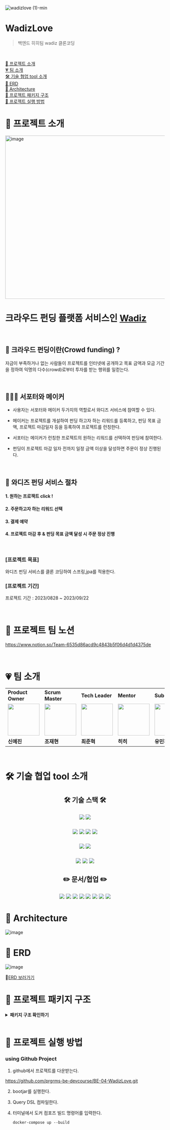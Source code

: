![wadizlove (1)-min](https://github.com/prgrms-be-devcourse/BE-04-WadizLove/assets/93516595/828fac26-d686-4929-a92c-4ff6dc52b591)

# WadizLove
> 백엔드 히히팀 wadiz 클론코딩

<br/>  

[👟 프로젝트 소개](#-프로젝트-소개)
<br/>
[💗 팀 소개](#-팀-소개)
<br/>
[🛠 기술 협업 tool 소개](#-기술-협업-tool-소개)
<br/>
[🍰 ERD](#-erd)
<br/>
[🍓 Architecture](#-architecture)
<br/>
[🥝 프로젝트 패키지 구조](#-프로젝트-패키지-구조)
<br/>
[🍉 프로젝트 실행 방법](#-프로젝트-실행-방법)



# 👟 프로젝트 소개

<img width="515" alt="image" src="https://github.com/prgrms-be-devcourse/BE-04-WadizLove/assets/93516595/1669a817-3680-42e8-9e1e-0b72a42feb04">


# 크라우드 펀딩 플랫폼 서비스인 [Wadiz](https://www.wadiz.kr/web/main)
<br>

## 💸 크라우드 펀딩이란(Crowd funding) ?
자금이 부족하거나 없는 사람들이 프로젝트를 인터넷에 공개하고 목표 금액과 모금 기간을 정하여 익명의 다수(crowd)로부터 투자를 받는 행위를 일컫는다.

<br>

## 🧑‍🤝‍🧑 서포터와 메이커
- 사용자는 서포터와 메이커 두가지의 역할로서 와디즈 서비스에 참여할 수 있다.

- 메이커는 프로젝트를 개설하여 펀딩 하고자 하는 리워드를 등록하고, 펀딩 목표 금액, 프로젝트 마감일자 등을 등록하여 프로젝트를 런칭한다.

- 서포터는 메이커가 런칭한 프로젝트의 원하는 리워드를 선택하여 펀딩에 참여한다. 

- 펀딩이 프로젝트 마감 일자 전까지 일정 금액 이상을 달성하면 주문이 정상 진행된다.

<br>

## 👑  와디즈 펀딩 서비스 절차 
#### 1. 원하는 프로잭트 click ! 

####  2. 주문하고자 하는 리워드 선택 

#### 3. 결제 예약

#### 4. 프로젝트 마감 후 & 펀딩 목표 금액 달성 시 주문 정상 진행

<br/>

###  [프로젝트 목표]
와디즈 펀딩 서비스를 클론 코딩하여 스프링,jpa를 적용한다.

###  [프로젝트 기간]
프로젝트 기간 : 2023/0828 ~ 2023/09/22

<br>

# 🍋 프로젝트 팀 노션
https://www.notion.so/Team-6535d86acd9c4843b5f06d4d1d4375de 

<br>

# 💗 팀 소개

<table>
<tr>
    <td><b>Product Owner</b></td>
    <td><b>Scrum Master</b></td>
    <td><b>Tech Leader</b></td>
    <td><b>Mentor</b></td>
    <td><b>Sub Mentor</b></td>
  </tr>
  <tr>
    <td>
        <a href="https://github.com/born-A">
            <img src="https://avatars.githubusercontent.com/u/93516595?v=4" width="100px" />
        </a>
    </td>
    <td>
        <a href="https://github.com/HandmadeCloud">
            <img src="https://avatars.githubusercontent.com/u/77893164?v=4" width="100px" />
        </a>
    </td>
    <td>
        <a href="https://github.com/hi-june">
            <img src="https://avatars.githubusercontent.com/u/98803599?v=4" width="100px" />
        </a>
    </td>
    <td>
        <a href="https://github.com/0923kdh">
            <img src="https://avatars.githubusercontent.com/u/81504103?v=4" width="100px" />
        </a>
    </td>
    <td>
        <a href="https://github.com/yuminhwan">
            <img src="https://avatars.githubusercontent.com/u/65746780?v=4" width="100px" />
        </a>
    </td>
  </tr>
  <tr>
    <td><b>신예진</b></td>
    <td><b>조재현</b></td>
    <td><b>최준혁</b></td>
    <td><b>히히</b></td>
    <td><b>유민환</b></td>
  </tr>
</table>

<br/>


# 🛠 기술 협업 tool 소개

<h2 align="center"> 🛠 기술 스택 🛠 </>


<p align="center">
<img src="https://img.shields.io/badge/Java 17-008FC7?style=flat-square&logo=Java&logoColor=white"/></img>
<img src="https://img.shields.io/badge/JUnit5-25A162?style=flat-square&logo=JUnit5&logoColor=white"/></img>


<img src="https://img.shields.io/badge/Spring-58CC02?style=flat-square&logo=Spring&logoColor=white"/></img>
<img src="https://img.shields.io/badge/Spring Boot 2.7.14-6DB33F?style=flat-square&logo=Spring Boot&logoColor=white"/></img>
<img src="https://img.shields.io/badge/Spring Data JPA-ECD53F?style=flat-square&logo=JPA&logoColor=white"/></img>
<img src="https://img.shields.io/badge/Query DSL-669DF6?style=flat-square&logo=JPA&logoColor=white"/></img>
</p>

<p align="center">
<img src="https://img.shields.io/badge/MySQL 8.0-4479A1?style=flat-square&logo=MySQL&logoColor=white"/></img>
<img src="https://img.shields.io/badge/Gradle-02303A?style=flat-square&logo=Gradle&logoColor=white"/></img>
</p>

<p align="center">
<img src="https://img.shields.io/badge/Amazon aws-232F3E?style=flat-square&logo=amazonaws&logoColor=white"/>
<img src="https://img.shields.io/badge/Docker-2496ED?style==flat-square&logo=Docker&logoColor=white" />
  <img src="https://img.shields.io/badge/nginx-009639?style==flat-square&logo=nginx&logoColor=white" />
</>
</>


<h2 align="center"> ✏️ 문서/협업 ✏️ </>
<p align="center">
<img src="https://img.shields.io/badge/Jira Software-0052CC?style=flat-square&logo=Jira Software&logoColor=white"/>
<img src="https://img.shields.io/badge/Git-F05032.svg?style=flat-square&logo=Git&logoColor=white"/>
<img src="https://img.shields.io/badge/GitHub-181717.svg?style=flat-square&logo=GitHub&logoColor=white"/>
<img src="https://img.shields.io/badge/Notion-000000?style=flat-square&logo=Notion&logoColor=white"/>
<img src="https://img.shields.io/badge/Slack-4A154B?style=flat-square&logo=Slack&logoColor=white"/>


<img src="https://img.shields.io/badge/IntelliJ IDEA-000000.svg?style=flat-square&logo=IntelliJ IDEA&logoColor=white"/>
<img src="https://img.shields.io/badge/Postman-FF6C37.svg?style=flat-square&logo=Postman&logoColor=white"/>
<img src="https://img.shields.io/badge/Swagger 2.9.2-85EA2D?style=flat-square&logo=Swagger&logoColor=white"/>
</p>



# 🍓 Architecture
![image](https://github.com/prgrms-be-devcourse/BE-04-WadizLove/assets/93516595/02ff9df6-50bd-4f01-83df-7bec98265182)




# 🍰 ERD

![image](https://github.com/prgrms-be-devcourse/BE-04-WadizLove/assets/93516595/b88c1c12-45f1-4c81-91f1-e9060268b2e8)



🔗[ERD 보러가기](https://app.quickdatabasediagrams.com/#/d/3KqYJ6)



# 🥝 프로젝트 패키지 구조
<details>
    <summary><b>패키지 구조 확인하기</b></summary>
  <div markdown="1">

```
├── main
│   ├── java
│   │   └── com
│   │       └── prgrms
│   │           └── wadiz
│   │               ├── WadizApplication.java
│   │               ├── domain
│   │               │   ├── BaseEntity.java
│   │               │   ├── funding
│   │               │   │   ├── FundingCategory.java
│   │               │   │   ├── FundingStatus.java
│   │               │   │   ├── controller
│   │               │   │   │   └── FundingController.java
│   │               │   │   ├── dto
│   │               │   │   │   ├── request
│   │               │   │   │   │   ├── FundingCreateRequestDTO.java
│   │               │   │   │   │   └── FundingUpdateRequestDTO.java
│   │               │   │   │   └── response
│   │               │   │   │       └── FundingResponseDTO.java
│   │               │   │   ├── entity
│   │               │   │   │   └── Funding.java
│   │               │   │   ├── repository
│   │               │   │   │   └── FundingRepository.java
│   │               │   │   └── service
│   │               │   │       └── FundingService.java
│   │               │   ├── maker
│   │               │   │   ├── MakerStatus.java
│   │               │   │   ├── controller
│   │               │   │   │   └── MakerController.java
│   │               │   │   ├── dto
│   │               │   │   │   ├── MakerServiceDTO.java
│   │               │   │   │   ├── request
│   │               │   │   │   │   ├── MakerCreateRequestDTO.java
│   │               │   │   │   │   └── MakerUpdateRequestDTO.java
│   │               │   │   │   └── response
│   │               │   │   │       └── MakerResponseDTO.java
│   │               │   │   ├── entity
│   │               │   │   │   └── Maker.java
│   │               │   │   ├── respository
│   │               │   │   │   └── MakerRepository.java
│   │               │   │   └── service
│   │               │   │       └── MakerService.java
│   │               │   ├── order
│   │               │   │   ├── OrderStatus.java
│   │               │   │   ├── controller
│   │               │   │   │   └── OrderController.java
│   │               │   │   ├── dto
│   │               │   │   │   ├── request
│   │               │   │   │   │   └── OrderCreateRequestDTO.java
│   │               │   │   │   └── response
│   │               │   │   │       └── OrderResponseDTO.java
│   │               │   │   ├── entity
│   │               │   │   │   └── Order.java
│   │               │   │   ├── repository
│   │               │   │   │   └── OrderRepository.java
│   │               │   │   └── service
│   │               │   │       └── OrderService.java
│   │               │   ├── orderReward
│   │               │   │   ├── dto
│   │               │   │   │   ├── request
│   │               │   │   │   │   └── OrderRewardCreateRequestDTO.java
│   │               │   │   │   └── response
│   │               │   │   │       └── OrderRewardResponseDTO.java
│   │               │   │   └── entity
│   │               │   │       └── OrderReward.java
│   │               │   ├── post
│   │               │   │   ├── controller
│   │               │   │   │   └── PostController.java
│   │               │   │   ├── dto
│   │               │   │   │   ├── request
│   │               │   │   │   │   ├── PostCreateRequestDTO.java
│   │               │   │   │   │   └── PostUpdateRequestDTO.java
│   │               │   │   │   └── response
│   │               │   │   │       └── PostResponseDTO.java
│   │               │   │   ├── entity
│   │               │   │   │   └── Post.java
│   │               │   │   ├── repository
│   │               │   │   │   └── PostRepository.java
│   │               │   │   └── service
│   │               │   │       └── PostService.java
│   │               │   ├── project
│   │               │   │   ├── ProjectStatus.java
│   │               │   │   ├── condition
│   │               │   │   │   └── ProjectSearchCondition.java
│   │               │   │   ├── controller
│   │               │   │   │   └── ProjectController.java
│   │               │   │   ├── dto
│   │               │   │   │   ├── ProjectServiceDTO.java
│   │               │   │   │   └── response
│   │               │   │   │       ├── PagingDTO.java
│   │               │   │   │       ├── ProjectPageResponseDTO.java
│   │               │   │   │       ├── ProjectResponseDTO.java
│   │               │   │   │       └── ProjectSummaryResponseDTO.java
│   │               │   │   ├── entity
│   │               │   │   │   └── Project.java
│   │               │   │   ├── repository
│   │               │   │   │   ├── ProjectRepository.java
│   │               │   │   │   ├── ProjectRepositoryCustom.java
│   │               │   │   │   └── ProjectRepositoryImpl.java
│   │               │   │   └── service
│   │               │   │       └── ProjectUseCase.java
│   │               │   ├── reward
│   │               │   │   ├── RewardStatus.java
│   │               │   │   ├── RewardType.java
│   │               │   │   ├── controller
│   │               │   │   │   └── RewardController.java
│   │               │   │   ├── dto
│   │               │   │   │   ├── request
│   │               │   │   │   │   ├── RewardCreateRequestDTO.java
│   │               │   │   │   │   └── RewardUpdateRequestDTO.java
│   │               │   │   │   └── response
│   │               │   │   │       └── RewardResponseDTO.java
│   │               │   │   ├── entity
│   │               │   │   │   └── Reward.java
│   │               │   │   ├── repository
│   │               │   │   │   └── RewardRepository.java
│   │               │   │   └── service
│   │               │   │       └── RewardService.java
│   │               │   └── supporter
│   │               │       ├── SupporterStatus.java
│   │               │       ├── controller
│   │               │       │   └── SupporterController.java
│   │               │       ├── dto
│   │               │       │   ├── request
│   │               │       │   │   ├── SupporterCreateRequestDTO.java
│   │               │       │   │   └── SupporterUpdateRequestDTO.java
│   │               │       │   └── response
│   │               │       │       └── SupporterResponseDTO.java
│   │               │       ├── entity
│   │               │       │   └── Supporter.java
│   │               │       ├── repository
│   │               │       │   └── SupporterRepository.java
│   │               │       └── service
│   │               │           └── SupporterService.java
│   │               └── global
│   │                   ├── annotation
│   │                   │   ├── ApiErrorCodeExample.java
│   │                   │   ├── EnumValidator.java
│   │                   │   └── ValidEnum.java
│   │                   ├── config
│   │                   │   ├── CachingConfig.java
│   │                   │   ├── ExampleHolder.java
│   │                   │   ├── JpaAuditingConfig.java
│   │                   │   ├── QueryDSLConfig.java
│   │                   │   └── SwaggerConfig.java
│   │                   └── util
│   │                       ├── exception
│   │                       │   ├── BaseException.java
│   │                       │   ├── ErrorCode.java
│   │                       │   └── GlobalExceptionHandler.java
│   │                       └── resTemplate
│   │                           ├── CommonCode.java
│   │                           ├── ListResult.java
│   │                           ├── ResponseFactory.java
│   │                           ├── ResponseTemplate.java
│   │                           └── SingleResult.java
│   └── resources
│       ├── application-dev.yml
│       ├── application-local.yml
│       └── application.yml
└── test
    └── java
        └── com
            └── prgrms
                └── wadiz
                    ├── WadizApplicationTests.java
                    └── domain
                        ├── funding
                        │   └── service
                        │       └── FundingServiceTest.java
                        ├── maker
                        │   ├── controller
                        │   │   └── MakerControllerTest.java
                        │   └── service
                        │       └── MakerServiceTest.java
                        ├── order
                        │   ├── controller
                        │   │   └── OrderControllerTest.java
                        │   └── service
                        │       └── OrderServiceTest.java
                        ├── post
                        │   └── service
                        │       └── PostServiceTest.java
                        ├── reward
                        │   ├── controller
                        │   │   └── RewardControllerTest.java
                        │   └── service
                        │       └── RewardServiceTest.java
                        └── supporter
                            ├── controller
                            │   └── SupporterControllerTest.java
                            └── service
                                └── SupporterServiceTest.java

```
 </div>
</details>
<br>




# 🍉 프로젝트 실행 방법

### using Github Project

1. github에서 프로젝트를 다운받는다.

https://github.com/prgrms-be-devcourse/BE-04-WadizLove.git
<br>

2. bootjar를 실행한다.
    
3. Query DSL 컴파일한다.
   
4. 터미널에서 도커 컴포즈 빌드 명령어를 입력한다.
   
    ```
    docker-compose up --build
    ```
